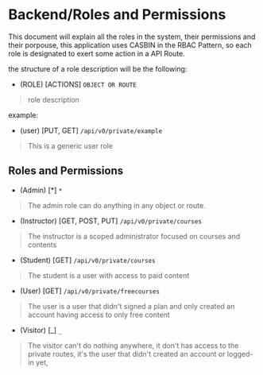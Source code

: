# Backend/Roles and Permissions

This document will explain all the roles in the system, their permissions and
their porpouse, this application uses CASBIN in the RBAC Pattern, so each role
is designated to exert some action in a API Route.

the structure of a role description will be the following:

- (ROLE) \[ACTIONS\] `OBJECT OR ROUTE`

> role description

example:

- (user) \[PUT, GET\] `/api/v0/private/example`

> This is a generic user role

## Roles and Permissions

- (Admin) \[*\] `*`

> The admin role can do anything in any object or route.

- (Instructor) \[GET, POST, PUT\] `/api/v0/private/courses`

> The instructor is a scoped administrator focused on courses and contents

- (Student) \[GET\] `/api/v0/private/courses`

> The student is a user with access to paid content

- (User) \[GET\] `/api/v0/private/freecourses`

> The user is a user that didn't signed a plan and only created an account
having access to only free content

- (Visitor) \[_\] `_`

> The visitor can't do nothing anywhere, it don't has access to the private
routes, it's the user that didn't created an account or logged-in yet,
